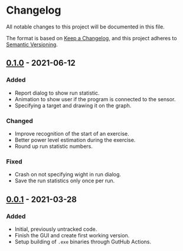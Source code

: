 # Changelog
All notable changes to this project will be documented in this file.

The format is based on [Keep a Changelog](https://keepachangelog.com/en/1.0.0/),
and this project adheres to [Semantic Versioning](https://semver.org/spec/v2.0.0.html).

## [0.1.0] - 2021-06-12
### Added
- Report dialog to show run statistic.
- Animation to show user if the program is connected to the sensor.
- Specifying a target and drawing it on the graph.

### Changed
- Improve recognition of the start of an exercise.
- Better power level estimation during the exercise.
- Round up run statistic numbers.


### Fixed
- Crash on not specifying wight in run dialog.
- Save the run statistics only once per run.


## [0.0.1] - 2021-03-28
### Added
- Initial, previously untracked code.
- Finish the GUI and create first working version.
- Setup building of `.exe` binaries through GutHub Actions.


[0.1.0]: https://github.com/robertcv/SmartInertia/releases/v0.1.0
[0.0.1]: https://github.com/robertcv/SmartInertia/releases/v0.0.1